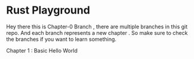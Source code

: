 # Rust Playground

Hey there this is Chapter-0 Branch , there are multiple branches in this git repo. And each branch represents a new chapter . So make sure to check the branches if you want to learn something.

Chapter 1 : Basic Hello World